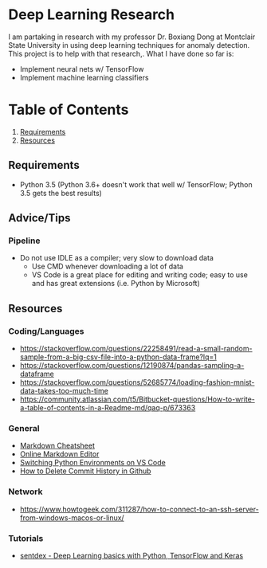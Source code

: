 # Deep Learning Research

I am partaking in research with my professor Dr. Boxiang Dong at Montclair State University in using deep learning techniques for anomaly detection. This project is to help with that research,. What I have done so far is:

- Implement neural nets w/ TensorFlow
- Implement machine learning classifiers

# Table of Contents

1. [Requirements](#requirements)
2. [Resources](#resources)

<a name="requirements"></a>

## Requirements

- Python 3.5 (Python 3.6+ doesn't work that well w/ TensorFlow; Python 3.5 gets the best results)

## Advice/Tips

### Pipeline

- Do not use IDLE as a compiler; very slow to download data
  - Use CMD whenever downloading a lot of data
  - VS Code is a great place for editing and writing code; easy to use and has great extensions (i.e. Python by Microsoft)

<a name="resources"></a>

## Resources

### Coding/Languages

- https://stackoverflow.com/questions/22258491/read-a-small-random-sample-from-a-big-csv-file-into-a-python-data-frame?lq=1
- https://stackoverflow.com/questions/12190874/pandas-sampling-a-dataframe
- https://stackoverflow.com/questions/52685774/loading-fashion-mnist-data-takes-too-much-time
- https://community.atlassian.com/t5/Bitbucket-questions/How-to-write-a-table-of-contents-in-a-Readme-md/qaq-p/673363

### General

- [Markdown Cheatsheet](https://github.com/adam-p/markdown-here/wiki/Markdown-Cheatsheet)
- [Online Markdown Editor](https://dillinger.io/)
- [Switching Python Environments on VS Code](https://code.visualstudio.com/docs/python/environments)
- [How to Delete Commit History in Github](https://tecadmin.net/delete-commit-history-in-github/)

### Network

- https://www.howtogeek.com/311287/how-to-connect-to-an-ssh-server-from-windows-macos-or-linux/

### Tutorials

- [sentdex - Deep Learning basics with Python, TensorFlow and Keras](https://www.youtube.com/playlist?list=PLQVvvaa0QuDfhTox0AjmQ6tvTgMBZBEXN)
